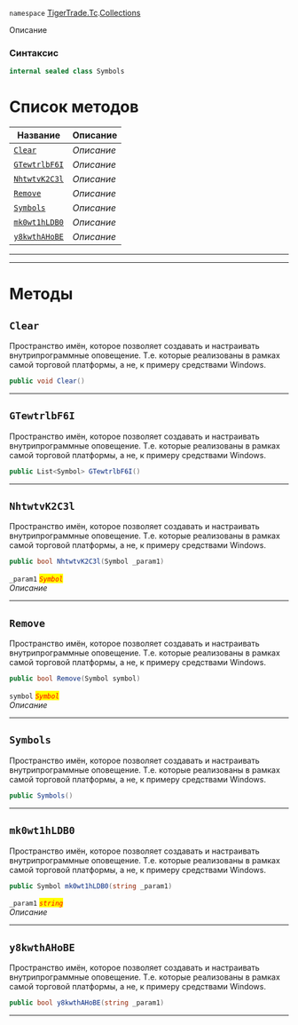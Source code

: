 
`namespace` [TigerTrade.Tc](../../TigerTrade.Tc.md).[Collections](../../TigerTrade.Tc/Collections.md)


Описание

### Синтаксис
```csharp
internal sealed class Symbols
```


# Список методов
| Название | Описание |
| --- | --- |
| [`Clear`](#method-clear) | *Описание* |
| [`GTewtrlbF6I`](#method-gtewtrlbf6i) | *Описание* |
| [`NhtwtvK2C3l`](#method-nhtwtvk2c3l) | *Описание* |
| [`Remove`](#method-remove) | *Описание* |
| [`Symbols`](#method-symbols) | *Описание* |
| [`mk0wt1hLDB0`](#method-mk0wt1hldb0) | *Описание* |
| [`y8kwthAHoBE`](#method-y8kwthahobe) | *Описание* |





***  
***  
# Методы

## `Clear`<a href="method-clear" id="method-clear"></a>
Пространство имён, которое позволяет создавать и настраивать внутрипрограммные оповещение. Т.е. которые реализованы в рамках самой торговой платформы, а не, к примеру средствами Windows.

```csharp
public void Clear()
```

***  

## `GTewtrlbF6I`<a href="method-gtewtrlbf6i" id="method-gtewtrlbf6i"></a>
Пространство имён, которое позволяет создавать и настраивать внутрипрограммные оповещение. Т.е. которые реализованы в рамках самой торговой платформы, а не, к примеру средствами Windows.

```csharp
public List<Symbol> GTewtrlbF6I()
```

***  

## `NhtwtvK2C3l`<a href="method-nhtwtvk2c3l" id="method-nhtwtvk2c3l"></a>
Пространство имён, которое позволяет создавать и настраивать внутрипрограммные оповещение. Т.е. которые реализованы в рамках самой торговой платформы, а не, к примеру средствами Windows.

```csharp
public bool NhtwtvK2C3l(Symbol _param1)
```

`_param1` <mark style="color:red;">*`Symbol`*</mark>  
 *Описание*  


***  

## `Remove`<a href="method-remove" id="method-remove"></a>
Пространство имён, которое позволяет создавать и настраивать внутрипрограммные оповещение. Т.е. которые реализованы в рамках самой торговой платформы, а не, к примеру средствами Windows.

```csharp
public bool Remove(Symbol symbol)
```
`symbol` <mark style="color:red;">*`Symbol`*</mark>  
 *Описание*  


***  

## `Symbols`<a href="method-symbols" id="method-symbols"></a>
Пространство имён, которое позволяет создавать и настраивать внутрипрограммные оповещение. Т.е. которые реализованы в рамках самой торговой платформы, а не, к примеру средствами Windows.

```csharp
public Symbols()
```

***  

## `mk0wt1hLDB0`<a href="method-mk0wt1hldb0" id="method-mk0wt1hldb0"></a>
Пространство имён, которое позволяет создавать и настраивать внутрипрограммные оповещение. Т.е. которые реализованы в рамках самой торговой платформы, а не, к примеру средствами Windows.

```csharp
public Symbol mk0wt1hLDB0(string _param1)
```

`_param1` <mark style="color:red;">*`string`*</mark>  
 *Описание*  


***  

## `y8kwthAHoBE`<a href="method-y8kwthahobe" id="method-y8kwthahobe"></a>
Пространство имён, которое позволяет создавать и настраивать внутрипрограммные оповещение. Т.е. которые реализованы в рамках самой торговой платформы, а не, к примеру средствами Windows.

```csharp
public bool y8kwthAHoBE(string _param1)
```

***  

